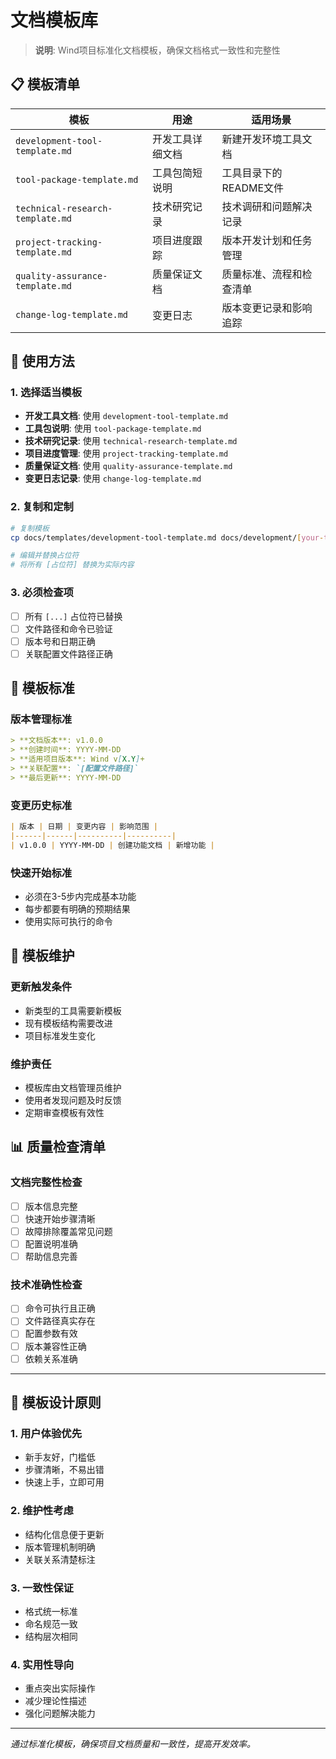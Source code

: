 # 文档模板库

> **说明**: Wind项目标准化文档模板，确保文档格式一致性和完整性

## 📋 模板清单

| 模板 | 用途 | 适用场景 |
|------|------|----------|
| `development-tool-template.md` | 开发工具详细文档 | 新建开发环境工具文档 |
| `tool-package-template.md` | 工具包简短说明 | 工具目录下的README文件 |
| `technical-research-template.md` | 技术研究记录 | 技术调研和问题解决记录 |
| `project-tracking-template.md` | 项目进度跟踪 | 版本开发计划和任务管理 |
| `quality-assurance-template.md` | 质量保证文档 | 质量标准、流程和检查清单 |
| `change-log-template.md` | 变更日志 | 版本变更记录和影响追踪 |

## 🎯 使用方法

### 1. 选择适当模板
- **开发工具文档**: 使用 `development-tool-template.md` 
- **工具包说明**: 使用 `tool-package-template.md`
- **技术研究记录**: 使用 `technical-research-template.md`
- **项目进度管理**: 使用 `project-tracking-template.md`
- **质量保证文档**: 使用 `quality-assurance-template.md`
- **变更日志记录**: 使用 `change-log-template.md`

### 2. 复制和定制
```bash
# 复制模板
cp docs/templates/development-tool-template.md docs/development/[your-tool].md

# 编辑并替换占位符
# 将所有 [占位符] 替换为实际内容
```

### 3. 必须检查项
- [ ] 所有 `[...]` 占位符已替换
- [ ] 文件路径和命令已验证
- [ ] 版本号和日期正确
- [ ] 关联配置文件路径正确

## 📏 模板标准

### 版本管理标准
```markdown
> **文档版本**: v1.0.0  
> **创建时间**: YYYY-MM-DD  
> **适用项目版本**: Wind v[X.Y]+  
> **关联配置**: `[配置文件路径]`  
> **最后更新**: YYYY-MM-DD  
```

### 变更历史标准
```markdown
| 版本 | 日期 | 变更内容 | 影响范围 |
|------|------|----------|----------|
| v1.0.0 | YYYY-MM-DD | 创建功能文档 | 新增功能 |
```

### 快速开始标准
- 必须在3-5步内完成基本功能
- 每步都要有明确的预期结果
- 使用实际可执行的命令

## 🔄 模板维护

### 更新触发条件
- 新类型的工具需要新模板
- 现有模板结构需要改进
- 项目标准发生变化

### 维护责任
- 模板库由文档管理员维护
- 使用者发现问题及时反馈
- 定期审查模板有效性

## 📊 质量检查清单

### 文档完整性检查
- [ ] 版本信息完整
- [ ] 快速开始步骤清晰
- [ ] 故障排除覆盖常见问题
- [ ] 配置说明准确
- [ ] 帮助信息完善

### 技术准确性检查
- [ ] 命令可执行且正确
- [ ] 文件路径真实存在
- [ ] 配置参数有效
- [ ] 版本兼容性正确
- [ ] 依赖关系准确

---

## 🎨 模板设计原则

### 1. 用户体验优先
- 新手友好，门槛低
- 步骤清晰，不易出错
- 快速上手，立即可用

### 2. 维护性考虑
- 结构化信息便于更新
- 版本管理机制明确
- 关联关系清楚标注

### 3. 一致性保证
- 格式统一标准
- 命名规范一致
- 结构层次相同

### 4. 实用性导向
- 重点突出实际操作
- 减少理论性描述
- 强化问题解决能力

---

*通过标准化模板，确保项目文档质量和一致性，提高开发效率。*